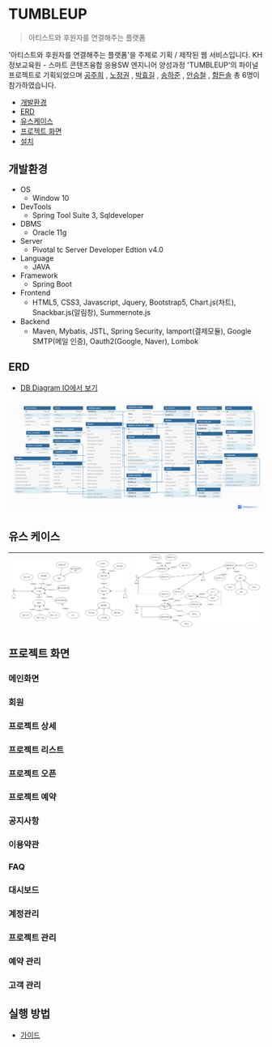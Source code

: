 # TUMBLEUP
> 아티스트와 후원자를 연결해주는 플랫폼

'아티스트와 후원자를 연결해주는 플랫폼'을 주제로 기획 / 제작된 웹 서비스입니다. KH정보교육원 - 스마트 콘텐츠융합 응용SW 엔지니어 양성과정 'TUMBLEUP'의 파이널 프로젝트로 기획되었으며
[공주희](https://github.com/jamjam306)
, [노정권](https://github.com/kwon6837)
, [박효길](https://github.com/hg19910)
, [송하준](https://github.com/ganaab0000)
, [안승철](https://github.com/graeen3)
, [함든솔](https://github.com/non093) 총 6명이 참가하였습니다.

* [개발환경](#개발환경)
* [ERD](#ERD)
* [유스케이스](#ERD)
* [프로젝트 화면](#ERD)
* [설치](#ERD)

## 개발환경
* OS
    * Window 10
* DevTools
    * Spring Tool Suite 3, Sqldeveloper
* DBMS
    * Oracle 11g
* Server
    * Pivotal tc Server Developer Edtion v4.0
* Language
    * JAVA
* Framework
    * Spring Boot
* Frontend 
    * HTML5, CSS3, Javascript, Jquery, Bootstrap5, Chart.js(차트), Snackbar.js(알림창), Summernote.js
* Backend
    * Maven, Mybatis, JSTL, Spring Security, Iamport(결제모듈), Google SMTP(메일 인증), Oauth2(Google, Naver), Lombok
## ERD
* [DB Diagram IO에서 보기](https://dbdiagram.io/d/605840deecb54e10c33c9058)

![tumbleup_erd](/docs/img/tumbleup_erd.png)
## 유스 케이스

 ![tumbleup_erd](/docs/img/usecase_2.jpg) | ![tumbleup_erd](/docs/img/usecase_1.jpg)
:-------------------------:|:-------------------------:



## 프로젝트 화면
### 메인화면
### 회원
### 프로젝트 상세
### 프로젝트 리스트
### 프로젝트 오픈
### 프로젝트 예약

### 공지사항
### 이용약관
### FAQ

### 대시보드
### 계정관리
### 프로젝트 관리
### 예약 관리
### 고객 관리

## 실행 방법
* [가이드](https://dbdiagram.io/d/605840deecb54e10c33c9058)
